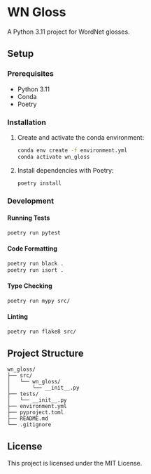 # WN Gloss

A Python 3.11 project for WordNet glosses.

## Setup

### Prerequisites

- Python 3.11
- Conda
- Poetry

### Installation

1. Create and activate the conda environment:
   ```bash
   conda env create -f environment.yml
   conda activate wn_gloss
   ```

2. Install dependencies with Poetry:
   ```bash
   poetry install
   ```

### Development

#### Running Tests
```bash
poetry run pytest
```

#### Code Formatting
```bash
poetry run black .
poetry run isort .
```

#### Type Checking
```bash
poetry run mypy src/
```

#### Linting
```bash
poetry run flake8 src/
```

## Project Structure

```
wn_gloss/
├── src/
│   └── wn_gloss/
│       └── __init__.py
├── tests/
│   └── __init__.py
├── environment.yml
├── pyproject.toml
├── README.md
└── .gitignore
```

## License

This project is licensed under the MIT License.
